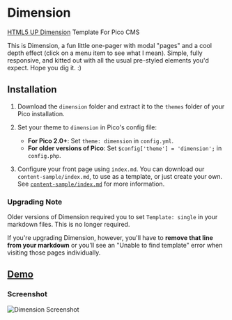 # Dimension

[HTML5 UP Dimension](https://html5up.net/dimension) Template For Pico CMS

This is Dimension, a fun little one-pager with modal "pages" and a cool depth effect (click on a menu item to see what I mean). Simple, fully responsive, and kitted out with all the usual pre-styled elements you'd expect. Hope you dig it. :)

## Installation

1) Download the `dimension` folder and extract it to the `themes` folder of your Pico installation.

2) Set your theme to `dimension` in Pico's config file:
    - **For Pico 2.0+**: Set `theme: dimension` in `config.yml`.
    - **For older versions of Pico**: Set `$config['theme'] = 'dimension';` in `config.php`.

3) Configure your front page using `index.md`.  You can download our `content-sample/index.md`, to use as a template, or just create your own.  See [`content-sample/index.md`](https://github.com/BesrourMS/dimension/blob/master/content-sample/index.md?plain=1) for more information.

### Upgrading Note

Older versions of Dimension required you to set `Template: single` in your markdown files.  This is no longer required.

If you're upgrading Dimension, however, you'll have to **remove that line from your markdown** or you'll see an "Unable to find template" error when visiting those pages individually.

## <a href="https://html5up.net/uploads/demos/dimension/">Demo</a>

### Screenshot
![Dimension Screenshot](https://zupimages.net/up/17/52/07u9.jpg)

